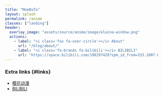 ```yaml
---
title: "MoeBuTa"
layout: splash
permalink: /anime
classes: ["landing"]
header:
  overlay_image: "assets/source/anime/image/elaina-window.png"
  actions:
    - label: "<i class='fas fa-user-circle'></i> About"
      url: "/blog/about/"
    - label: "<i class='fa-brands fa-bilibili'></i> BILIBILI"
      url: "https://space.bilibili.com/198297428?spm_id_from=333.1007.0.0/"
---
```


### Extra links {#links}

- [樱花动漫](https://www.yhdmz.org/)
- [BILIBILI](https://space.bilibili.com/)


[//]: # (- And [<i class="fas fa-fw fa-globe-americas"></i> my friends' websites]&#40;{{ "/friends/" | relative_url }}&#41;.)

